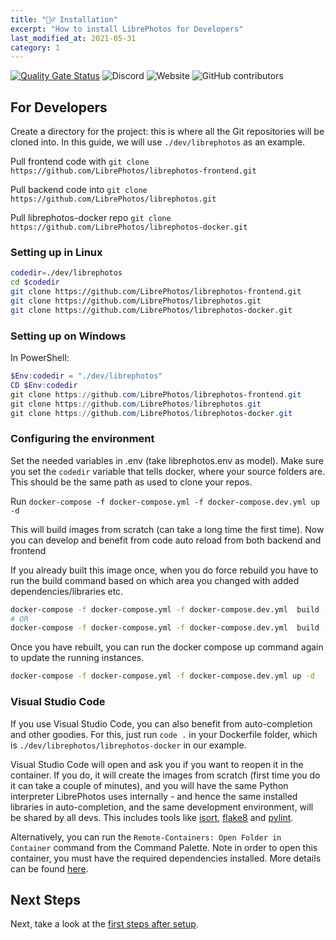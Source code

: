 ```yaml
---
title: "👷‍♂️ Installation"
excerpt: "How to install LibrePhotos for Developers"
last_modified_at: 2021-05-31
category: 1
---
```


[![Quality Gate Status](https://sonarcloud.io/api/project_badges/measure?project=LibrePhotos_ownphotos&metric=alert_status)](https://sonarcloud.io/dashboard?id=LibrePhotos_ownphotos) ![Discord](https://img.shields.io/discord/784619049208250388?style=plastic) ![Website](https://img.shields.io/website?down_color=lightgrey&down_message=offline&style=plastic&up_color=blue&up_message=online&url=https%3A%2F%2Flibrephotos.com) ![GitHub contributors](https://img.shields.io/github/contributors/librephotos/librephotos?style=plastic)

## For Developers

Create a directory for the project: this is where all the Git repositories will be cloned into. In this guide, we will
use `./dev/librephotos` as an example.

Pull frontend code with `git clone https://github.com/LibrePhotos/librephotos-frontend.git `

Pull backend code into `git clone https://github.com/LibrePhotos/librephotos.git `

Pull librephotos-docker repo `git clone https://github.com/LibrePhotos/librephotos-docker.git`

### Setting up in Linux

```bash
codedir=./dev/librephotos
cd $codedir
git clone https://github.com/LibrePhotos/librephotos-frontend.git
git clone https://github.com/LibrePhotos/librephotos.git
git clone https://github.com/LibrePhotos/librephotos-docker.git
```

### Setting up on Windows

In PowerShell:

```powershell
$Env:codedir = "./dev/librephotos"
CD $Env:codedir
git clone https://github.com/LibrePhotos/librephotos-frontend.git
git clone https://github.com/LibrePhotos/librephotos.git
git clone https://github.com/LibrePhotos/librephotos-docker.git
```

### Configuring the environment

Set the needed variables in .env (take librephotos.env as model). Make sure you set the `codedir` variable that tells
docker, where your source folders are. This should be the same path as used to clone your repos.

Run `docker-compose -f docker-compose.yml -f docker-compose.dev.yml up -d`

This will build images from scratch (can take a long time the first time). Now you can develop and benefit from code
auto reload from both backend and frontend

If you already built this image once, when you do force rebuild you have to run the build command based on which area
you changed with added dependencies/libraries etc.

```bash
docker-compose -f docker-compose.yml -f docker-compose.dev.yml  build --no-cache frontend
# OR
docker-compose -f docker-compose.yml -f docker-compose.dev.yml  build --no-cache backend
```

Once you have rebuilt, you can run the docker compose up command again to update the running instances.

```bash
docker-compose -f docker-compose.yml -f docker-compose.dev.yml up -d
```

### Visual Studio Code

If you use Visual Studio Code, you can also benefit from auto-completion and other goodies. For this, just run `code .`
in your Dockerfile folder, which is `./dev/librephotos/librephotos-docker` in our example.

Visual Studio Code will open and ask you if you want to reopen it in the container. If you do, it will create the images
from scratch (first time you do it can take a couple of minutes), and you will have the same Python interpreter
LibrePhotos uses internally - and hence the same installed libraries in auto-completion, and the same development
environment, will be shared by all devs. This includes tools like [isort](https://pycqa.github.io/isort/),
[flake8](https://flake8.pycqa.org/en/latest/) and [pylint](https://www.pylint.org/).

Alternatively, you can run the `Remote-Containers: Open Folder in Container` command from the Command Palette. Note
in order to open this container, you must have the required dependencies installed. More details can be found
[here](https://code.visualstudio.com/docs/remote/containers).

## Next Steps

Next, take a look at the [first steps after setup](../user-guide/first-steps.md).
